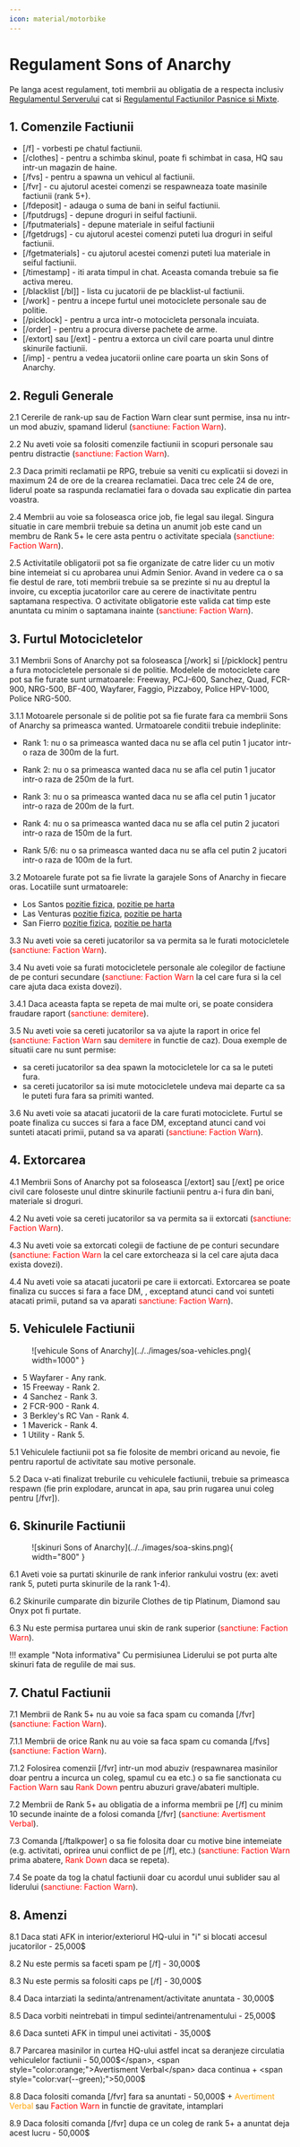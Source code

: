 ```yaml
---
icon: material/motorbike
---
```


# Regulament Sons of Anarchy

Pe langa acest regulament, toti membrii au obligatia de a respecta inclusiv [Regulamentul Serverului](../..) cat si [Regulamentul Factiunilor Pasnice si Mixte](../peaceful-and-mixt-faction-rules.md).

## 1. Comenzile Factiunii

- <span style="color:var(--pink);">[/f]</span> - vorbesti pe chatul factiunii.
- <span style="color:var(--pink);">[/clothes]</span> - pentru a schimba skinul, poate fi schimbat in casa, HQ sau intr-un magazin de haine.
- <span style="color:var(--pink);">[/fvs]</span> - pentru a spawna un vehicul al factiunii.
- <span style="color:var(--pink);">[/fvr]</span> - cu ajutorul acestei comenzi se respawneaza toate masinile factiunii (rank 5+).
- <span style="color:var(--pink);">[/fdeposit]</span> - adauga o suma de bani in seiful factiunii.
- <span style="color:var(--pink);">[/fputdrugs]</span> - depune droguri in seiful factiunii.
- <span style="color:var(--pink);">[/fputmaterials]</span> - depune materiale in seiful factiunii
- <span style="color:var(--pink);">[/fgetdrugs]</span> - cu ajutorul acestei comenzi puteti lua droguri in seiful factiunii.
- <span style="color:var(--pink);">[/fgetmaterials]</span> - cu ajutorul acestei comenzi puteti lua materiale in seiful factiunii.
- <span style="color:var(--pink);">[/timestamp]</span> - iti arata timpul in chat. Aceasta comanda trebuie sa fie activa mereu.
- <span style="color:var(--pink);">[/blacklist [/bl]]</span> - lista cu jucatorii de pe blacklist-ul factiunii. 
- <span style="color:var(--pink);">[/work]</span> - pentru a incepe furtul unei motociclete personale sau de politie.
- <span style="color:var(--pink);">[/picklock]</span> - pentru a urca intr-o motocicleta personala incuiata.
- <span style="color:var(--pink);">[/order]</span> - pentru a procura diverse pachete de arme.
- <span style="color:var(--pink);">[/extort] sau [/ext]</span> - pentru a extorca un civil care poarta unul dintre skinurile factiunii.
- <span style="color:var(--pink);">[/imp]</span> - pentru a vedea jucatorii online care poarta un skin Sons of Anarchy.

## 2. Reguli Generale

<span style="color:var(--pink);">2.1</span> Cererile de rank-up sau de Faction Warn clear sunt permise, insa nu intr-un mod abuziv, spamand liderul (<span style="color:red">sanctiune: Faction Warn</span>).

<span style="color:var(--pink);">2.2</span> Nu aveti voie sa folositi comenzile factiunii in scopuri personale sau pentru distractie (<span style="color:red">sanctiune: Faction Warn</span>).

<span style="color:var(--pink);">2.3</span> Daca primiti reclamatii pe RPG, trebuie sa veniti cu explicatii si dovezi in maximum 24 de ore de la crearea reclamatiei. Daca trec cele 24 de ore, liderul poate sa raspunda reclamatiei fara o dovada sau explicatie din partea voastra.

<span style="color:var(--pink);">2.4</span> Membrii au voie sa foloseasca orice job, fie legal sau ilegal. Singura situatie in care membrii trebuie sa detina un anumit job este cand un membru de Rank 5+ le cere asta pentru o activitate speciala (<span style="color:red">sanctiune: Faction Warn</span>).

<span style="color:var(--pink);">2.5</span> Activitatile obligatorii pot sa fie organizate de catre lider cu un motiv bine intemeiat si cu aprobarea unui Admin Senior. Avand in vedere ca o sa fie destul de rare, toti membrii trebuie sa se prezinte si nu au dreptul la invoire, cu exceptia jucatorilor care au cerere de inactivitate pentru saptamana respectiva. O activitate obligatorie este valida cat timp este anuntata cu minim o saptamana inainte (<span style="color:red">sanctiune: Faction Warn</span>).

## 3. Furtul Motocicletelor

<span style="color:var(--pink);">3.1</span> Membrii Sons of Anarchy pot sa foloseasca [<span style="color:var(--pink);">/work</span>] si [<span style="color:var(--pink);">/picklock</span>] pentru a fura motocicletele personale si de politie. Modelele de motociclete care pot sa fie furate sunt urmatoarele: Freeway, PCJ-600, Sanchez, Quad, FCR-900, NRG-500, BF-400, Wayfarer, Faggio, Pizzaboy, Police HPV-1000, Police NRG-500.

<span style="color:var(--pink);">3.1.1</span> Motoarele personale si de politie pot sa fie furate fara ca membrii Sons of Anarchy sa primeasca wanted. Urmatoarele conditii trebuie indeplinite:

- <span style="color:var(--pink);">Rank 1:</span> nu o sa primeasca wanted daca nu se afla cel putin <span style="color:var(--pink);">1 jucator</span> intr-o raza de <span style="color:var(--pink);">300m</span> de la furt.

- <span style="color:var(--pink);">Rank 2:</span> nu o sa primeasca wanted daca nu se afla cel putin <span style="color:var(--pink);">1 jucator</span> intr-o raza de <span style="color:var(--pink);">250m</span> de la furt.

- <span style="color:var(--pink);">Rank 3:</span> nu o sa primeasca wanted daca nu se afla cel putin <span style="color:var(--pink);">1 jucator</span> intr-o raza de <span style="color:var(--pink);">200m</span> de la furt.

- <span style="color:var(--pink);">Rank 4:</span> nu o sa primeasca wanted daca nu se afla cel putin <span style="color:var(--pink);">2 jucatori</span> intr-o raza de <span style="color:var(--pink);">150m</span> de la furt.

- <span style="color:var(--pink);">Rank 5/6:</span> nu o sa primeasca wanted daca nu se afla cel putin <span style="color:var(--pink);">2 jucatori</span> intr-o raza de <span style="color:var(--pink);">100m</span> de la furt.

<span style="color:var(--pink);">3.2</span> Motoarele furate pot sa fie livrate la garajele Sons of Anarchy in fiecare oras. Locatiile sunt urmatoarele:

- Los Santos [pozitie fizica](https://imgur.com/AYWg0Y6), [pozitie pe harta](https://imgur.com/IGyzVOK)
- Las Venturas [pozitie fizica](https://imgur.com/oC9Z6E2), [pozitie pe harta](https://i.imgur.com/M8T8eSQ.png)
- San Fierro [pozitie fizica](https://imgur.com/Bbe932L), [pozitie pe harta](https://imgur.com/SQnsFnr)

<span style="color:var(--pink);">3.3</span> Nu aveti voie sa cereti jucatorilor sa va permita sa le furati motocicletele (<span style="color:red">sanctiune: Faction Warn</span>).

<span style="color:var(--pink);">3.4</span> Nu aveti voie sa furati motocicletele personale ale colegilor de factiune de pe conturi secundare (<span style="color:red">sanctiune: Faction Warn</span> la cel care fura si la cel care ajuta daca exista dovezi).

<span style="color:var(--pink);">3.4.1</span> Daca aceasta fapta se repeta de mai multe ori, se poate considera fraudare raport (<span style="color:red">sanctiune: demitere</span>).

<span style="color:var(--pink);">3.5</span> Nu aveti voie sa cereti jucatorilor sa va ajute la raport in orice fel (<span style="color:red">sanctiune: Faction Warn</span> sau <span style="color:red">demitere</span> in functie de caz). Doua exemple de situatii care nu sunt permise:

- sa cereti jucatorilor sa dea spawn la motocicletele lor ca sa le puteti fura.
- sa cereti jucatorilor sa isi mute motocicletele undeva mai departe ca sa le puteti fura fara sa primiti wanted.

<span style="color:var(--pink);">3.6</span> Nu aveti voie sa atacati jucatorii de la care furati motociclete. Furtul se poate finaliza cu succes si fara a face DM, exceptand atunci cand voi sunteti atacati primii, putand sa va aparati (<span style="color:red">sanctiune: Faction Warn</span>).

## 4. Extorcarea

<span style="color:var(--pink);">4.1</span> Membrii Sons of Anarchy pot sa foloseasca [<span style="color:var(--pink);">/extort</span>] sau [<span style="color:var(--pink);">/ext</span>] pe orice civil care foloseste unul dintre skinurile factiunii pentru a-i fura din bani, materiale si droguri.

<span style="color:var(--pink);">4.2</span> Nu aveti voie sa cereti jucatorilor sa va permita sa ii extorcati (<span style="color:red">sanctiune: Faction Warn</span>).

<span style="color:var(--pink);">4.3</span> Nu aveti voie sa extorcati colegii de factiune de pe conturi secundare (<span style="color:red">sanctiune: Faction Warn</span> la cel care extorcheaza si la cel care ajuta daca exista dovezi).

<span style="color:var(--pink);">4.4</span> Nu aveti voie sa atacati jucatorii pe care ii extorcati. Extorcarea se poate finaliza cu succes si fara a face DM, , exceptand atunci cand voi sunteti atacati primii, putand sa va aparati <span style="color:red">sanctiune: Faction Warn</span>).

## 5. Vehiculele Factiunii

<figure markdown="span">
    ![vehicule Sons of Anarchy](../../images/soa-vehicles.png){ width=1000" }
</figure>

- 5 Wayfarer - Any rank.
- 15 Freeway - Rank 2.
- 4 Sanchez - Rank 3.
- 2 FCR-900 - Rank 4.
- 3 Berkley's RC Van - Rank 4.
- 1 Maverick - Rank 4.
- 1 Utility - Rank 5.

<span style="color:var(--pink);">5.1</span> Vehiculele factiunii pot sa fie folosite de membri oricand au nevoie, fie pentru raportul de activitate sau motive personale.

<span style="color:var(--pink);">5.2</span> Daca v-ati finalizat treburile cu vehiculele factiunii, trebuie sa primeasca respawn (fie prin explodare, aruncat in apa, sau prin rugarea unui coleg pentru [<span style="color:var(--pink);">/fvr</span>]).

## 6. Skinurile Factiunii

<figure markdown="span">
    ![skinuri Sons of Anarchy](../../images/soa-skins.png){ width="800" }
</figure>

<span style="color:var(--pink);">6.1</span> Aveti voie sa purtati skinurile de rank inferior rankului vostru (ex: aveti rank 5, puteti purta skinurile de la rank 1-4).

<span style="color:var(--pink);">6.2</span> Skinurile cumparate din bizurile Clothes de tip Platinum, Diamond sau Onyx pot fi purtate.

<span style="color:var(--pink);">6.3</span> Nu este permisa purtarea unui skin de rank superior (<span style="color:red;">sanctiune: Faction Warn</span>).

!!! example "Nota informativa"
    Cu permisiunea Liderului se pot purta alte skinuri fata de regulile de mai sus.

## 7. Chatul Factiunii

<span style="color:var(--pink);">7.1</span> Membrii de Rank 5+ nu au voie sa faca spam cu comanda [<span style="color:var(--pink);">/fvr</span>] (<span style="color:red;">sanctiune: Faction Warn</span>).

<span style="color:var(--pink);">7.1.1</span> Membrii de orice Rank nu au voie sa faca spam cu comanda [<span style="color:var(--pink);">/fvs</span>] (<span style="color:red;">sanctiune: Faction Warn</span>).

<span style="color:var(--pink);">7.1.2</span> Folosirea comenzii [<span style="color:var(--pink);">/fvr</span>] intr-un mod abuziv (respawnarea masinilor doar pentru a incurca un coleg, spamul cu ea etc.) o sa fie sanctionata cu <span style="color:red;">Faction Warn</span> sau <span style="color:red;">Rank Down</span> pentru abuzuri grave/abateri multiple.

<span style="color:var(--pink);">7.2</span> Membrii de Rank 5+ au obligatia de a informa membrii pe [<span style="color:var(--pink);">/f</span>] cu minim 10 secunde inainte de a folosi comanda [<span style="color:var(--pink);">/fvr</span>] (<span style="color:red;">sanctiune: Avertisment Verbal</span>).

<span style="color:var(--pink);">7.3</span> Comanda [<span style="color:var(--pink);">/ftalkpower</span>] o sa fie folosita doar cu motive bine intemeiate (e.g. activitati, oprirea unui conflict de pe [<span style="color:var(--pink);">/f</span>], etc.) (<span style="color:red;">sanctiune: Faction Warn</span> prima abatere, <span style="color:red;">Rank Down</span> daca se repeta).

<span style="color:var(--pink);">7.4</span> Se poate da tog la chatul factiunii doar cu acordul unui sublider sau al liderului (<span style="color:red;">sanctiune: Faction Warn</span>).

## 8. Amenzi

<span style="color:var(--pink);">8.1</span> Daca stati AFK in interior/exteriorul HQ-ului in "<span style="color:var(--pink);">i</span>" si blocati accesul jucatorilor - <span style="color:var(--green);">25,000$</span>

<span style="color:var(--pink);">8.2</span> Nu este permis sa faceti spam pe [<span style="color:var(--pink);">/f</span>] - <span style="color:var(--green);">30,000$</span>

<span style="color:var(--pink);">8.3</span> Nu este permis sa folositi caps pe [<span style="color:var(--pink);">/f</span>] - <span style="color:var(--green);">30,000$</span>

<span style="color:var(--pink);">8.4</span> Daca intarziati la sedinta/antrenament/activitate anuntata - <span style="color:var(--green);">30,000$</span>

<span style="color:var(--pink);">8.5</span> Daca vorbiti neintrebati in timpul sedintei/antrenamentului - <span style="color:var(--green);">25,000$</span>

<span style="color:var(--pink);">8.6</span> Daca sunteti AFK in timpul unei activitati - <span style="color:var(--green);">35,000$</span>

<span style="color:var(--pink);">8.7</span> Parcarea masinilor in curtea HQ-ului astfel incat sa deranjeze circulatia vehiculelor factiunii - <span style="color:var(--green);">50,000$</span>, <span style="color:orange;">Avertisment Verbal</span> daca continua + <span style="color:var(--green);">50,000$</span>

<span style="color:var(--pink);">8.8</span> Daca folositi comanda [<span style="color:var(--pink);">/fvr</span>] fara sa anuntati - <span style="color:var(--green);">50,000$</span> + <span style="color:orange;">Avertiment Verbal</span> sau <span style="color:red;">Faction Warn</span> in functie de gravitate, intamplari

<span style="color:var(--pink);">8.9</span> Daca folositi comanda [<span style="color:var(--pink);">/fvr</span>] dupa ce un coleg de rank 5+ a anuntat deja acest lucru - <span style="color:var(--green);">50,000$</span>
